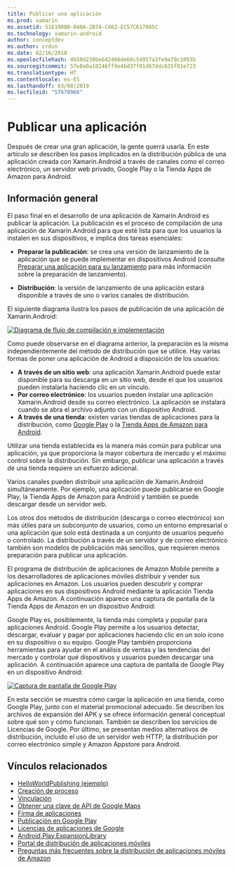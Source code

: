 ```yaml
---
title: Publicar una aplicación
ms.prod: xamarin
ms.assetid: 51E19000-040A-2B74-C462-EC57C617085C
ms.technology: xamarin-android
author: conceptdev
ms.author: crdun
ms.date: 02/16/2018
ms.openlocfilehash: 4b50d230be642466de68c54957a3fe9a79c1093b
ms.sourcegitcommit: 57e8a0a10246ff9a4bd37f01d67ddc635f81e723
ms.translationtype: HT
ms.contentlocale: es-ES
ms.lasthandoff: 03/08/2019
ms.locfileid: "57670966"
---
```

# <a name="publishing-an-application"></a>Publicar una aplicación

Después de crear una gran aplicación, la gente querrá usarla. En este artículo se describen los pasos implicados en la distribución pública de una aplicación creada con Xamarin.Android a través de canales como el correo electrónico, un servidor web privado, Google Play o la Tienda Apps de Amazon para Android.


## <a name="overview"></a>Información general

El paso final en el desarrollo de una aplicación de Xamarin.Android es publicar la aplicación. La publicación es el proceso de compilación de una aplicación de Xamarin.Android para que esté lista para que los usuarios la instalen en sus dispositivos, e implica dos tareas esenciales:

-   **Preparar la publicación**: se crea una versión de lanzamiento de la aplicación que se puede implementar en dispositivos Android (consulte [Preparar una aplicación para su lanzamiento](~/android/deploy-test/release-prep/index.md) para más información sobre la preparación de lanzamiento).

-   **Distribución**: la versión de lanzamiento de una aplicación estará disponible a través de uno o varios canales de distribución.

El siguiente diagrama ilustra los pasos de publicación de una aplicación de Xamarin.Android:

[![Diagrama de flujo de compilación e implementación](images/build-and-deploy-steps.png)](images/build-and-deploy-steps.png#lightbox)

Como puede observarse en el diagrama anterior, la preparación es la misma independientemente del método de distribución que se utilice. Hay varias formas de poner una aplicación de Android a disposición de los usuarios:

-   **A través de un sitio web**: una aplicación Xamarin.Android puede estar disponible para su descarga en un sitio web, desde el que los usuarios pueden instalarla haciendo clic en un vínculo.
-   **Por correo electrónico**: los usuarios pueden instalar una aplicación Xamarin.Android desde su correo electrónico. La aplicación se instalará cuando se abra el archivo adjunto con un dispositivo Android.
-   **A través de una tienda**: existen varias tiendas de aplicaciones para la distribución, como [Google Play](http://play.google.com/) o la [Tienda Apps de Amazon para Android](http://www.amazon.com/mobile-apps/b?ie=UTF8&node=2350149011).


Utilizar una tienda establecida es la manera más común para publicar una aplicación, ya que proporciona la mayor cobertura de mercado y el máximo control sobre la distribución. Sin embargo, publicar una aplicación a través de una tienda requiere un esfuerzo adicional.

Varios canales pueden distribuir una aplicación de Xamarin.Android simultáneamente. Por ejemplo, una aplicación puede publicarse en Google Play, la Tienda Apps de Amazon para Android y también se puede descargar desde un servidor web.

Los otros dos métodos de distribución (descarga o correo electrónico) son más útiles para un subconjunto de usuarios, como un entorno empresarial o una aplicación que solo está destinada a un conjunto de usuarios pequeño o controlado.
La distribución a través de un servidor y de correo electrónico también son modelos de publicación más sencillos, que requieren menos preparación para publicar una aplicación.

El programa de distribución de aplicaciones de Amazon Mobile permite a los desarrolladores de aplicaciones móviles distribuir y vender sus aplicaciones en Amazon. Los usuarios pueden descubrir y comprar aplicaciones en sus dispositivos Android mediante la aplicación Tienda Apps de Amazon. A continuación aparece una captura de pantalla de la Tienda Apps de Amazon en un dispositivo Android:

Google Play es, posiblemente, la tienda más completa y popular para aplicaciones Android. Google Play permite a los usuarios detectar, descargar, evaluar y pagar por aplicaciones haciendo clic en un solo icono en su dispositivo o su equipo. Google Play también proporciona herramientas para ayudar en el análisis de ventas y las tendencias del mercado y controlar qué dispositivos y usuarios pueden descargar una aplicación. A continuación aparece una captura de pantalla de Google Play en un dispositivo Android:

[![Captura de pantalla de Google Play](images/google-play-app.png)](images/google-play-app.png#lightbox)

En esta sección se muestra cómo cargar la aplicación en una tienda, como Google Play, junto con el material promocional adecuado. Se describen los archivos de expansión del APK y se ofrece información general conceptual sobre qué son y cómo funcionan. También se describen los servicios de Licencias de Google. Por último, se presentan medios alternativos de distribución, incluido el uso de un servidor web HTTP, la distribución por correo electrónico simple y Amazon Appstore para Android.


## <a name="related-links"></a>Vínculos relacionados

- [HelloWorldPublishing (ejemplo)](https://developer.xamarin.com/samples/monodroid/HelloWorldPublishing/)
- [Creación de proceso](~/android/deploy-test/building-apps/build-process.md)
- [Vinculación](~/android/deploy-test/linker.md)
- [Obtener una clave de API de Google Maps](~/android/platform/maps-and-location/maps/obtaining-a-google-maps-api-key.md)
- [Firma de aplicaciones](https://source.android.com/security/apksigning/)
- [Publicación en Google Play](https://developer.android.com/distribute/googleplay/publish/index.html)
- [Licencias de aplicaciones de Google](https://developer.android.com/guide/google/play/licensing/index.html)
- [Android.Play.ExpansionLibrary](https://github.com/mattleibow/Android.Play.ExpansionLibrary)
- [Portal de distribución de aplicaciones móviles](https://developer.amazon.com/welcome.html)
- [Preguntas más frecuentes sobre la distribución de aplicaciones móviles de Amazon](https://developer.amazon.com/help/faq.html)
